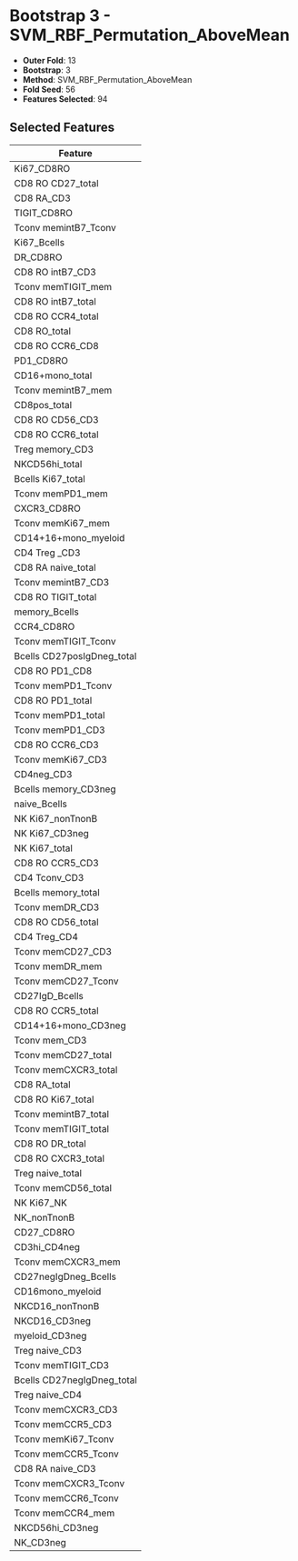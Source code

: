 # Bootstrap 3 - SVM_RBF_Permutation_AboveMean

- **Outer Fold**: 13
- **Bootstrap**: 3
- **Method**: SVM_RBF_Permutation_AboveMean
- **Fold Seed**: 56
- **Features Selected**: 94

## Selected Features

| Feature |
|---------|
| Ki67_CD8RO |
| CD8 RO CD27_total |
| CD8 RA_CD3 |
| TIGIT_CD8RO |
| Tconv memintB7_Tconv |
| Ki67_Bcells |
| DR_CD8RO |
| CD8 RO intB7_CD3 |
| Tconv memTIGIT_mem |
| CD8 RO intB7_total |
| CD8 RO CCR4_total |
| CD8 RO_total |
| CD8 RO CCR6_CD8 |
| PD1_CD8RO |
| CD16+mono_total |
| Tconv memintB7_mem |
| CD8pos_total |
| CD8 RO CD56_CD3 |
| CD8 RO CCR6_total |
| Treg memory_CD3 |
| NKCD56hi_total |
| Bcells Ki67_total |
| Tconv memPD1_mem |
| CXCR3_CD8RO |
| Tconv memKi67_mem |
| CD14+16+mono_myeloid |
| CD4 Treg _CD3 |
| CD8 RA naive_total |
| Tconv memintB7_CD3 |
| CD8 RO TIGIT_total |
| memory_Bcells |
| CCR4_CD8RO |
| Tconv memTIGIT_Tconv |
| Bcells CD27posIgDneg_total |
| CD8 RO PD1_CD8 |
| Tconv memPD1_Tconv |
| CD8 RO PD1_total |
| Tconv memPD1_total |
| Tconv memPD1_CD3 |
| CD8 RO CCR6_CD3 |
| Tconv memKi67_CD3 |
| CD4neg_CD3 |
| Bcells memory_CD3neg |
| naive_Bcells |
| NK Ki67_nonTnonB |
| NK Ki67_CD3neg |
| NK Ki67_total |
| CD8 RO CCR5_CD3 |
| CD4 Tconv_CD3 |
| Bcells memory_total |
| Tconv memDR_CD3 |
| CD8 RO CD56_total |
| CD4 Treg_CD4 |
| Tconv memCD27_CD3 |
| Tconv memDR_mem |
| Tconv memCD27_Tconv |
| CD27IgD_Bcells |
| CD8 RO CCR5_total |
| CD14+16+mono_CD3neg |
| Tconv mem_CD3 |
| Tconv memCD27_total |
| Tconv memCXCR3_total |
| CD8 RA_total |
| CD8 RO Ki67_total |
| Tconv memintB7_total |
| Tconv memTIGIT_total |
| CD8 RO DR_total |
| CD8 RO CXCR3_total |
| Treg naive_total |
| Tconv memCD56_total |
| NK Ki67_NK |
| NK_nonTnonB |
| CD27_CD8RO |
| CD3hi_CD4neg |
| Tconv memCXCR3_mem |
| CD27negIgDneg_Bcells |
| CD16mono_myeloid |
| NKCD16_nonTnonB |
| NKCD16_CD3neg |
| myeloid_CD3neg |
| Treg naive_CD3 |
| Tconv memTIGIT_CD3 |
| Bcells CD27negIgDneg_total |
| Treg naive_CD4 |
| Tconv memCXCR3_CD3 |
| Tconv memCCR5_CD3 |
| Tconv memKi67_Tconv |
| Tconv memCCR5_Tconv |
| CD8 RA naive_CD3 |
| Tconv memCXCR3_Tconv |
| Tconv memCCR6_Tconv |
| Tconv memCCR4_mem |
| NKCD56hi_CD3neg |
| NK_CD3neg |
